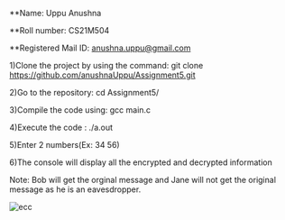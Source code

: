 **Name: Uppu Anushna

**Roll number: CS21M504

**Registered Mail ID: anushna.uppu@gmail.com

1)Clone the project by using the command: git clone https://github.com/anushnaUppu/Assignment5.git

2)Go to the repository: cd Assignment5/

3)Compile the code using: gcc main.c

4)Execute the code : ./a.out

5)Enter 2 numbers(Ex: 34 56)

6)The console will display all the encrypted and decrypted information

Note: Bob will get  the orginal message and Jane will not get the original message as he is an eavesdropper.

![ecc](https://user-images.githubusercontent.com/93385316/145258601-cfa0d29f-7004-4d34-81b3-c3c89d9d3f07.PNG)

